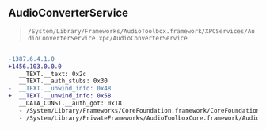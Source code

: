 ## AudioConverterService

> `/System/Library/Frameworks/AudioToolbox.framework/XPCServices/AudioConverterService.xpc/AudioConverterService`

```diff

-1387.6.4.1.0
+1456.103.0.0.0
   __TEXT.__text: 0x2c
   __TEXT.__auth_stubs: 0x30
-  __TEXT.__unwind_info: 0x48
+  __TEXT.__unwind_info: 0x58
   __DATA_CONST.__auth_got: 0x18
   - /System/Library/Frameworks/CoreFoundation.framework/CoreFoundation
   - /System/Library/PrivateFrameworks/AudioToolboxCore.framework/AudioToolboxCore

```

